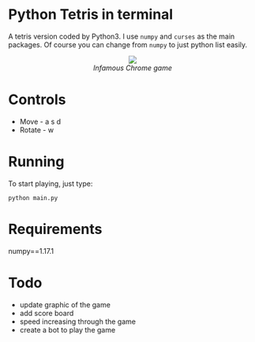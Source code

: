 # Python Tetris in terminal

A tetris version coded by Python3. I use `numpy` and `curses` as the main packages. Of course you can change from `numpy` to just python list easily.

<p align="center">
  <img src="https://media.giphy.com/media/hrFrcC8xh3jg5k80Oz/giphy.gif"><br>
  <i>Infamous Chrome game</i>
</p>

# Controls

+ Move - a s d
+ Rotate - w

# Running
To start playing, just type:
```
python main.py
```

# Requirements

numpy==1.17.1

# Todo

+ update graphic of the game
+ add score board
+ speed increasing through the game
+ create a bot to play the game